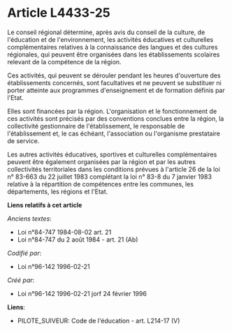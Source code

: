 # Article L4433-25

Le conseil régional détermine, après avis du conseil de la culture, de l'éducation et de l'environnement, les activités
éducatives et culturelles complémentaires relatives à la connaissance des langues et des cultures régionales, qui peuvent
être organisées dans les établissements scolaires relevant de la compétence de la région.

Ces activités, qui peuvent se dérouler pendant les heures d'ouverture des établissements concernés, sont facultatives et ne
peuvent se substituer ni porter atteinte aux programmes d'enseignement et de formation définis par l'Etat.

Elles sont financées par la région. L'organisation et le fonctionnement de ces activités sont précisés par des conventions
conclues entre la région, la collectivité gestionnaire de l'établissement, le responsable de l'établissement et, le cas
échéant, l'association ou l'organisme prestataire de service.

Les autres activités éducatives, sportives et culturelles complémentaires peuvent être également organisées par la région et
par les autres collectivités territoriales dans les conditions prévues à l'article 26 de la loi n° 83-663 du 22 juillet 1983
complétant la loi n° 83-8 du 7 janvier 1983 relative à la répartition de compétences entre les communes, les départements,
les régions et l'Etat.

**Liens relatifs à cet article**

_Anciens textes_:

  - Loi n°84-747 1984-08-02 art. 21
  - Loi n°84-747 du 2 août 1984 - art. 21 (Ab)

_Codifié par_:

  - Loi n°96-142 1996-02-21

_Créé par_:

  - Loi n°96-142 1996-02-21 jorf 24 février 1996

**Liens**:

  - PILOTE_SUIVEUR: Code de l'éducation - art. L214-17 (V)
